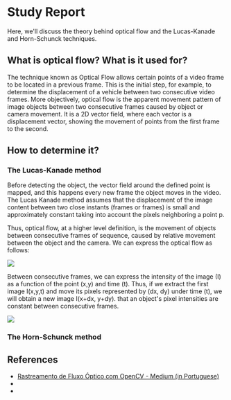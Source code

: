 # Study Report
Here, we'll discuss the theory behind optical flow and the Lucas-Kanade and Horn-Schunck techniques.

## What is optical flow? What is it used for?
The technique known as Optical Flow allows certain points of a video frame to be located in a previous frame. This is the initial step, for example, to determine the displacement of a vehicle between two consecutive video frames. More objectively, optical flow is the apparent movement pattern of image objects between two consecutive frames caused by object or camera movement. It is a 2D vector field, where each vector is a displacement vector, showing the movement of points from the first frame to the second.

## How to determine it?
### The Lucas-Kanade method
Before detecting the object, the vector field around the defined point is mapped, and this happens every new frame the object moves in the video. The Lucas Kanade method assumes that the displacement of the image content between two close instants (frames or frames) is small and approximately constant taking into account the pixels neighboring a point p.

Thus, optical flow, at a higher level definition, is the movement of objects between consecutive frames of sequence, caused by relative movement between the object and the camera. We can express the optical flow as follows:

![](https://miro.medium.com/v2/resize:fit:828/format:webp/1*dhdDZiBOshg6Xwx2_40N2Q.png)

Between consecutive frames, we can express the intensity of the image (I) as a function of the point (x,y) and time (t). Thus, if we extract the first image I(x,y,t) and move its pixels represented by (dx, dy) under time (t), we will obtain a new image I(x+dx, y+dy). that an object's pixel intensities are constant between consecutive frames.

![](https://miro.medium.com/v2/resize:fit:750/format:webp/1*7bpJR8sAVGH2ZB5l3ftNpg.png)

### The Horn-Schunck method


## References
- [Rastreamento de Fluxo Óptico com OpenCV - Medium (in Portuguese)](https://estevestoni.medium.com/rastreamento-por-fluxo-óptico-com-opencv-aa6302630f7c)
- []()
- []()